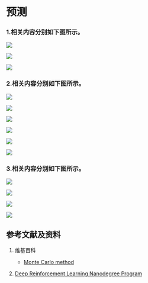 # 预测

### 1.相关内容分别如下图所示。

![](/images/强化学习/蒙特卡洛控制算法/预测/Udacity案例.png)

![](/images/强化学习/蒙特卡洛控制算法/预测/从前后左右中随机选择1个方向.png)

![](/images/强化学习/蒙特卡洛控制算法/预测/model.jpg)

### 2.相关内容分别如下图所示。

![](/images/强化学习/蒙特卡洛控制算法/预测/1-01.jpg)

![](/images/强化学习/蒙特卡洛控制算法/预测/1-02.jpg)

![](/images/强化学习/蒙特卡洛控制算法/预测/1-03.jpg)

![](/images/强化学习/蒙特卡洛控制算法/预测/1-04.jpg)

![](/images/强化学习/蒙特卡洛控制算法/预测/1-05.jpg)

![](/images/强化学习/蒙特卡洛控制算法/预测/1-06.jpg)

### 3.相关内容分别如下图所示。

![](/images/强化学习/蒙特卡洛控制算法/预测/前2个episode.png)

![](/images/强化学习/蒙特卡洛控制算法/预测/episode1-2.jpg)

![](/images/强化学习/蒙特卡洛控制算法/预测/5个episode.png)

![](/images/强化学习/蒙特卡洛控制算法/预测/episode1-5.jpg)

## 参考文献及资料

1. 维基百科
	- [Monte Carlo method](https://en.wikipedia.org/wiki/Monte_Carlo_method) 

2. [Deep Reinforcement Learning Nanodegree Program](https://www.udacity.com/course/deep-reinforcement-learning-nanodegree--nd893)